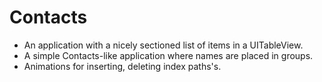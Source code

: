 # Contacts

- An application with a nicely sectioned list of items in a UITableView.
- A simple Contacts-like application where names are placed in groups.
- Animations for inserting, deleting index paths's.
